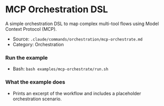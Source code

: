 # MCP Orchestration DSL

A simple orchestration DSL to map complex multi-tool flows using Model Context Protocol (MCP).

- Source: `.claude/commands/orchestration/mcp-orchestrate.md`
- Category: Orchestration

### Run the example
- Bash: `bash examples/mcp-orchestrate/run.sh`

### What the example does
- Prints an excerpt of the workflow and includes a placeholder orchestration scenario.